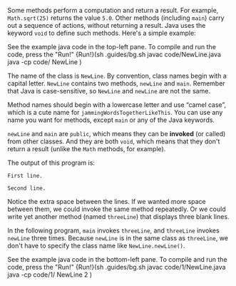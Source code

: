 Some methods perform a computation and return a result. For example, `Math.sqrt(25)` returns the value `5.0`. Other methods (including `main`) carry out a sequence of actions, without returning a result. Java uses the keyword `void` to define such methods. Here's a simple example:




See the example java code in the top-left pane.
To compile and run the code, press the "Run!"
{Run!}(sh .guides/bg.sh javac code/NewLine.java java -cp code/ NewLine )


The name of the class is `NewLine`. By convention, class names begin with a capital letter. `NewLine` contains two methods, `newLine` and `main`. Remember that Java is case-sensitive, so `NewLine` and `newLine` are not the same.


Method names should begin with a lowercase letter and use “camel case”, which is a cute name for `jammingWordsTogetherLikeThis`. You can use any name you want for methods, except `main` or any of the Java keywords.


`newLine` and `main` are `public`, which means they can be **invoked** (or called) from other classes. And they are both `void`, which means that they don't return a result (unlike the `Math` methods, for example).

The output of this program is:

```code
First line.

Second line.
```

Notice the extra space between the lines. If we wanted more space between them, we could invoke the same method repeatedly. Or we could write yet another method (named `threeLine`) that displays three blank lines.

In the following program, `main` invokes `threeLine`, and `threeLine` invokes `newLine` three times. Because `newLine` is in the same class as `threeLine`, we don't have to specify the class name like `NewLine.newLine()`.

See the example java code in the bottom-left pane.
To compile and run the code, press the "Run!"
{Run!}(sh .guides/bg.sh javac code/1/NewLine.java java -cp code/1/ NewLine 2 )
